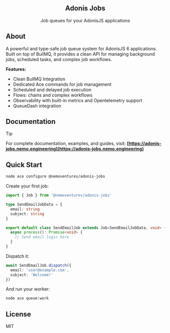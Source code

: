 <div align="center">
  <h2><b>Adonis Jobs</b></h2>
  <p>Job queues for your AdonisJS applications</p>
</div>

## About

A powerful and type-safe job queue system for AdonisJS 6 applications. Built on top of BullMQ, it provides a clean API for managing background jobs, scheduled tasks, and complex job workflows.

**Features:**
- Clean BullMQ Integration
- Dedicated Ace commands for job management
- Scheduled and delayed job execution
- Flows: chains and complex workflows
- Observability with built-in metrics and Opentelemetry support
- QueueDash integration

## Documentation

> [!TIP]
> For complete documentation, examples, and guides, visit: **[https://adonis-jobs.nemo.engineering](https://adonis-jobs.nemo.engineering)**

## Quick Start

```bash
node ace configure @nemoventures/adonis-jobs
```

Create your first job:

```typescript
import { Job } from '@nemoventures/adonis-jobs'

type SendEmailJobData = {
  email: string
  subject: string
}

export default class SendEmailJob extends Job<SendEmailJobData, void> {
  async process(): Promise<void> {
    // Send email logic here
  }
}
```

Dispatch it:

```typescript
await SendEmailJob.dispatch({ 
  email: 'user@example.com', 
  subject: 'Welcome!' 
})
```

And run your worker:

```bash
node ace queue:work
```

## License

MIT

